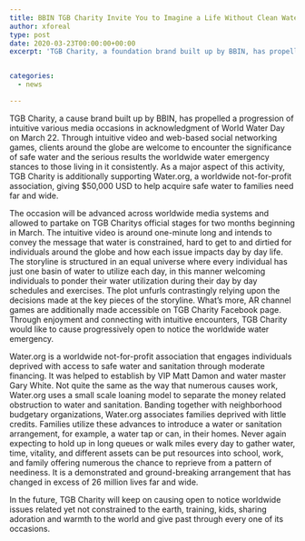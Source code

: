 ```yaml
---
title: BBIN TGB Charity Invite You to Imagine a Life Without Clean Water
author: xforeal 
type: post
date: 2020-03-23T00:00:00+00:00
excerpt: 'TGB Charity, a foundation brand built up by BBIN, has propelled a progression of intelligent various media occasions in acknowledgment of World Water Day on March 22 '


categories:
  - news

---
```

TGB Charity, a cause brand built up by BBIN, has propelled a progression of intuitive various media occasions in acknowledgment of World Water Day on March 22. Through intuitive video and web-based social networking games, clients around the globe are welcome to encounter the significance of safe water and the serious results the worldwide water emergency stances to those living in it consistently. As a major aspect of this activity, TGB Charity is additionally supporting Water.org, a worldwide not-for-profit association, giving $50,000 USD to help acquire safe water to families need far and wide. 

The occasion will be advanced across worldwide media systems and allowed to partake on TGB Charitys official stages for two months beginning in March. The intuitive video is around one-minute long and intends to convey the message that water is constrained, hard to get to and dirtied for individuals around the globe and how each issue impacts day by day life. The storyline is structured in an equal universe where every individual has just one basin of water to utilize each day, in this manner welcoming individuals to ponder their water utilization during their day by day schedules and exercises. The plot unfurls contrastingly relying upon the decisions made at the key pieces of the storyline. What&#8217;s more, AR channel games are additionally made accessible on TGB Charity Facebook page. Through enjoyment and connecting with intuitive encounters, TGB Charity would like to cause progressively open to notice the worldwide water emergency. 

Water.org is a worldwide not-for-profit association that engages individuals deprived with access to safe water and sanitation through moderate financing. It was helped to establish by VIP Matt Damon and water master Gary White. Not quite the same as the way that numerous causes work, Water.org uses a small scale loaning model to separate the money related obstruction to water and sanitation. Banding together with neighborhood budgetary organizations, Water.org associates families deprived with little credits. Families utilize these advances to introduce a water or sanitation arrangement, for example, a water tap or can, in their homes. Never again expecting to hold up in long queues or walk miles every day to gather water, time, vitality, and different assets can be put resources into school, work, and family offering numerous the chance to reprieve from a pattern of neediness. It is a demonstrated and ground-breaking arrangement that has changed in excess of 26 million lives far and wide. 

In the future, TGB Charity will keep on causing open to notice worldwide issues related yet not constrained to the earth, training, kids, sharing adoration and warmth to the world and give past through every one of its occasions.